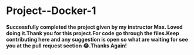 # Project--Docker-1

**Successfully completed the project given by my instructor Max. Loved doing it.Thank you for this project.For code go through the files.Keep contributing here and any suggestion is open so what are waiting for see you at the pull request section 😂.Thanks Again!**
